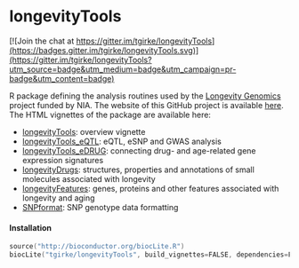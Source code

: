 # longevityTools

[![Join the chat at https://gitter.im/tgirke/longevityTools](https://badges.gitter.im/tgirke/longevityTools.svg)](https://gitter.im/tgirke/longevityTools?utm_source=badge&utm_medium=badge&utm_campaign=pr-badge&utm_content=badge)

R package defining the analysis routines used by the [Longevity Genomics](http://www.longevitygenomics.org/) project funded by NIA. The website of this GitHub project is available [here](http://girke.bioinformatics.ucr.edu/longevityTools). The HTML vignettes of the package are available here:

* [longevityTools](https://htmlpreview.github.io/?https://github.com/tgirke/longevityTools/blob/master/vignettes/longevityTools.html): overview vignette
* [longevityTools_eQTL](https://htmlpreview.github.io/?https://github.com/tgirke/longevityTools/blob/master/vignettes/longevityTools_eQTL.html): eQTL, eSNP and GWAS analysis
* [longevityTools_eDRUG](https://htmlpreview.github.io/?https://github.com/tgirke/longevityTools/blob/master/vignettes/longevityTools_eDRUG.html): connecting drug- and age-related gene expression signatures
* [longevityDrugs](https://github.com/tgirke/longevityDrugs): structures, properties and annotations of small molecules associated with longevity
* [longevityFeatures](https://github.com/tgirke/longevityFeatures): genes, proteins and other features associated with longevity and aging
* [SNPformat](https://htmlpreview.github.io/?https://github.com/tgirke/longevityTools/blob/master/vignettes/longevityTools_SNPformat.html): SNP genotype data formatting

#### Installation 

```s
source("http://bioconductor.org/biocLite.R")
biocLite("tgirke/longevityTools", build_vignettes=FALSE, dependencies=FALSE)
```
